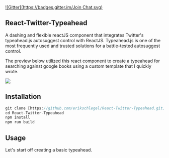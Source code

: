 [![Gitter](https://badges.gitter.im/Join Chat.svg)](https://gitter.im/erikschlegel/React-Twitter-Typeahead?utm_source=badge&utm_medium=badge&utm_campaign=pr-badge&utm_content=badge)

## React-Twitter-Typeahead
A dashing and flexible reactJS component that integrates Twitter's typeahead.js autosuggest control with ReactJS. Typeahead.js is one of the most frequently used and trusted solutions for a battle-tested autosuggest control. 

The preview below utilized this react component to create a typeahead for searching against google books using a custom template that I quickly wrote.

![](https://raw.githubusercontent.com/erikschlegel/React-Twitter-Typeahead/master/assets/react-typeahead-animation.gif)

## Installation
```js
git clone [https://github.com/erikschlegel/React-Twitter-Typeahead.git](https://github.com/erikschlegel/React-Twitter-Typeahead.git)
cd React-Twitter-Typeahead
npm install
npm run build
```
## Usage
Let's start off creating a basic typeahead. 